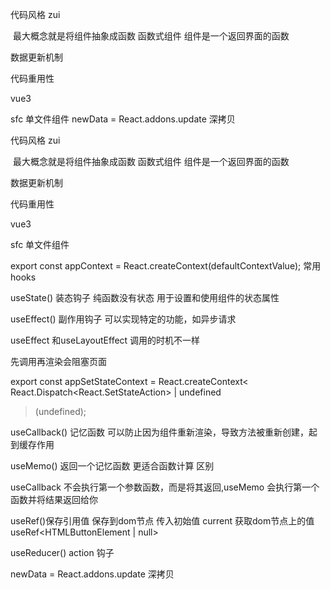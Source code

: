 代码风格   zui

​     最大概念就是将组件抽象成函数  函数式组件 组件是一个返回界面的函数

数据更新机制

代码重用性 



vue3

sfc 单文件组件
newData = React.addons.update 深拷贝

代码风格   zui

​     最大概念就是将组件抽象成函数  函数式组件 组件是一个返回界面的函数

数据更新机制

代码重用性 



vue3

sfc 单文件组件

export const appContext = React.createContext(defaultContextValue);
常用hooks

useState() 装态钩子
纯函数没有状态 用于设置和使用组件的状态属性

useEffect() 副作用钩子
可以实现特定的功能，如异步请求


useEffect 和useLayoutEffect 调用的时机不一样

先调用再渲染会阻塞页面

export const appSetStateContext = React.createContext<
  React.Dispatch<React.SetStateAction<AppStateValue>> | undefined
>(undefined);

useCallback() 记忆函数 可以防止因为组件重新渲染，导致方法被重新创建，起到缓存作用

useMemo() 返回一个记忆函数 更适合函数计算
区别

useCallback 不会执行第一个参数函数，而是将其返回,useMemo 会执行第一个函数并将结果返回给你

useRef()保存引用值 保存到dom节点 传入初始值 current 获取dom节点上的值 useRef<HTMLButtonElement | null>


useReducer() action 钩子

newData = React.addons.update 深拷贝


